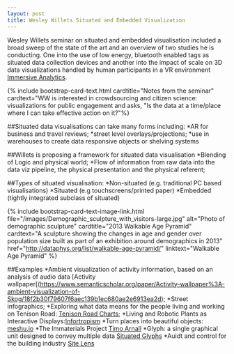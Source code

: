 ```yaml
---
layout: post
title: Wesley Willets Situated and Embedded Visualization
---
```


Wesley Willets seminar on situated and embedded visualisation included a broad sweep of the state of the art and an overview 
of two studies he is conducting. One into the use of low energy, bluetooth enabled tags as situated data collection devices and 
another into the impact of scale on 3D data visualizations handled by human participants in a VR environment 
[Immersive Analytics](https://groups.inf.ed.ac.uk/vishub/immersiveanalytics/). 

{% include bootstrap-card-text.html cardtitle="Notes from the seminar" cardtext="WW is interested in crowdsourcing and citizen
science: visualizations for public engagement and asks, "Is the data at a time/place where I can take effective action on it?"%}

##Situated data visualisations can take many forms including:
*AR for business and travel reviews; 
*street level overlays/projections;
*use in warehouses to create data responsive objects or shelving systems

##Willets is proposing a framework for situated data visualisation
*Blending of Logic and physical world; 
*Flow of information from raw data into the data viz pipeline, the physical presentation and the physical referent;

##Types of situated visualisation:
*Non-situated (e.g. traditional PC based visualisations)
*Situated (e.g touchscreens/printed paper)
*Embedded (tightly integrated subclass of situated)

{% include bootstrap-card-text-image-link.html file="/images/Demographic_sculpture_with_visitors-large.jpg" 
alt="Photo of demographic sculpture" cardtitle="2013 Walkable Age Pyramid" cardtext="A sculpture showing the changes in 
age and gender over population size built as part of an exhibition around demographics in 2013" 
href="http://dataphys.org/list/walkable-age-pyramid/" linktext="Walkable Age Pyramid" %}

##Examples
*Ambient visualization of activity information, based on an analysis of audio data [Activity wallpaper[(https://www.semanticscholar.org/paper/Activity-wallpaper%3A-ambient-visualization-of-Skog/18f2b30f79607f6aec139b1ec680ae2e6913ea2d); 
*Street infographics;
*Exploring what data means for the people living and working on Tenison Road: [Tenison Road Charts](http://tenisonroad.com/);
*Living and Robotic Plants as Interactive Displays:[Infortropism](http://www.cs.cmu.edu/~akhurst/publications/holstius04-infotropism.pdf)
*Turn places into beautiful objects: [meshu.io](https://www.meshu.io/)
*The Immaterials Project [Timo Arnall](http://www.elasticspace.com/2013/09/the-immaterials-project)
*Glyph: a single graphical unit designed to convey multiple data [Situated Glyphs](https://www.researchgate.net/publication/279473719_A_miniaturized_display_network_for_situated_glyphs)
*Auidt and control for the building industry [Site Lens](http://www.sitelens.io/)

